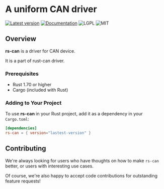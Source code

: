 # A uniform CAN driver

[![Latest version](https://img.shields.io/crates/v/rs-can.svg)](https://crates.io/crates/rs-can)
[![Documentation](https://docs.rs/bleasy/badge.svg)](https://docs.rs/rs-can)
![LGPL](https://img.shields.io/badge/license-LGPL-green.svg)
![MIT](https://img.shields.io/badge/license-MIT-yellow.svg)

## Overview
**rs-can** is a driver for CAN device.

It is a part of rust-can driver.

### Prerequisites
- Rust 1.70 or higher
- Cargo (included with Rust)

### Adding to Your Project

To use **rs-can** in your Rust project, add it as a dependency in your `Cargo.toml`:

```toml
[dependencies]
rs-can = { version="lastest-version" }
```

## Contributing

We're always looking for users who have thoughts on how to make `rs-can` better, or users with
interesting use cases.

Of course, we're also happy to accept code contributions for outstanding feature requests!
